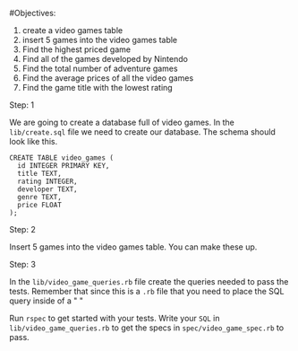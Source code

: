 #Objectives:
1. create a video games table
2. insert 5 games into the video games table
3. Find the highest priced game
4. Find all of the games developed by Nintendo
5. Find the total number of adventure games
6. Find the average prices of all the video games
7. Find the game title with the lowest rating

Step: 1

We are going to create a database full of video games. In the `lib/create.sql` file we need to create our database. The schema should look like this.
```
CREATE TABLE video_games (
  id INTEGER PRIMARY KEY,
  title TEXT,
  rating INTEGER,
  developer TEXT,
  genre TEXT,
  price FLOAT
);
```

Step: 2

Insert 5 games into the video games table. You can make these up.

Step: 3

In the `lib/video_game_queries.rb` file create the queries needed to pass the tests. Remember that since this is a `.rb` file that you need to place the SQL query inside of a " "

Run `rspec` to get started with your tests. Write your `SQL` in `lib/video_game_queries.rb` to get the specs in `spec/video_game_spec.rb` to pass.
